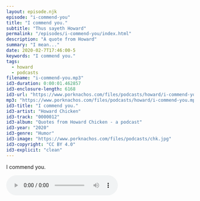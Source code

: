 ```yaml
---
layout: episode.njk
episode: "i-commend-you"
title: "I commend you."
subtitle: "Thus sayeth Howard"
permalink: "/episodes/i-commend-you/index.html"
description: "A quote from Howard"
summary: "I mean..."
date: 2020-02-7T17:46:00-5
keywords: "I commend you."
tags:
  - howard
  - podcasts
filename: "i-commend-you.mp3"
id3-duration: 0:00:01.462857
id3-enclosure-length: 6168
id3-url: "https://www.porknachos.com/files/podcasts/howard/i-commend-you.mp3"
mp3: "https://www.porknachos.com/files/podcasts/howard/i-commend-you.mp3"
id3-title: "I commend you."
id3-artist: "Howard Chicken"
id3-track: "0000012"
id3-album: "Quotes from Howard Chicken - a podcast"
id3-year: "2020"
id3-genre: "Humor"
id3-image: "https://www.porknachos.com/files/podcasts/chk.jpg"
id3-copyright: "CC BY 4.0"
id3-explicit: "clean"
---
```

I commend you.

<audio controls>
  <source src="https://www.porknachos.com/files/podcasts/howard/i-commend-you.mp3">
</audio>
